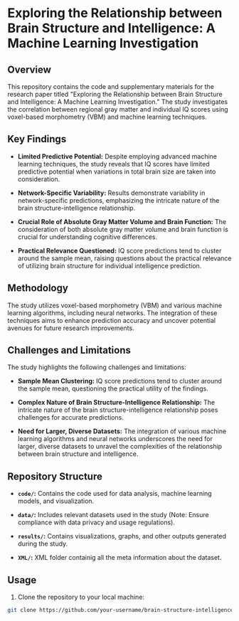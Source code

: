 # Exploring the Relationship between Brain Structure and Intelligence: A Machine Learning Investigation

## Overview

This repository contains the code and supplementary materials for the research paper titled "Exploring the Relationship between Brain Structure and Intelligence: A Machine Learning Investigation." The study investigates the correlation between regional gray matter and individual IQ scores using voxel-based morphometry (VBM) and machine learning techniques.

## Key Findings

- **Limited Predictive Potential:** Despite employing advanced machine learning techniques, the study reveals that IQ scores have limited predictive potential when variations in total brain size are taken into consideration.

- **Network-Specific Variability:** Results demonstrate variability in network-specific predictions, emphasizing the intricate nature of the brain structure-intelligence relationship.

- **Crucial Role of Absolute Gray Matter Volume and Brain Function:** The consideration of both absolute gray matter volume and brain function is crucial for understanding cognitive differences.

- **Practical Relevance Questioned:** IQ score predictions tend to cluster around the sample mean, raising questions about the practical relevance of utilizing brain structure for individual intelligence prediction.

## Methodology

The study utilizes voxel-based morphometry (VBM) and various machine learning algorithms, including neural networks. The integration of these techniques aims to enhance prediction accuracy and uncover potential avenues for future research improvements.

## Challenges and Limitations

The study highlights the following challenges and limitations:

- **Sample Mean Clustering:** IQ score predictions tend to cluster around the sample mean, questioning the practical utility of the findings.

- **Complex Nature of Brain Structure-Intelligence Relationship:** The intricate nature of the brain structure-intelligence relationship poses challenges for accurate predictions.

- **Need for Larger, Diverse Datasets:** The integration of various machine learning algorithms and neural networks underscores the need for larger, diverse datasets to unravel the complexities of the relationship between brain structure and intelligence.

## Repository Structure

- **`code/`:** Contains the code used for data analysis, machine learning models, and visualization.

- **`data/`:** Includes relevant datasets used in the study (Note: Ensure compliance with data privacy and usage regulations).

- **`results/`:** Contains visualizations, graphs, and other outputs generated during the study.

- **`XML/`:** XML folder containig all the meta information about the dataset.

## Usage

1. Clone the repository to your local machine:

```bash
git clone https://github.com/your-username/brain-structure-intelligence.git

